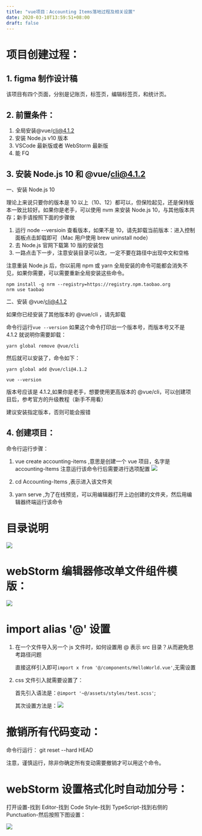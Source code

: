```yaml
---
title: "vue项目：Accounting Items落地过程及相关设置"
date: 2020-03-10T13:59:51+08:00
draft: false
---
```


# 项目创建过程：

## 1. figma 制作设计稿

该项目有四个页面，分别是记账页，标签页，编辑标签页，和统计页。

## 2. 前置条件：

1. 全局安装@vue/cli@4.1.2
2. 安装 Node.js v10 版本
3. VSCode 最新版或者 WebStorm 最新版
4. 能 FQ

## 3. 安装 Node.js 10 和 @vue/cli@4.1.2

一、安装 Node.js 10

理论上来说只要你的版本是 10 以上（10、12）都可以，但保险起见，还是保持版本一致比较好。如果你是老手，可以使用 nvm 来安装 Node.js 10，与其他版本共存；新手请按照下面的步骤做

1. 运行 node --versioin 查看版本，如果不是 10，请先卸载当前版本：进入控制面板点击卸载即可（Mac 用户使用 brew uninstall node）
2. 去 Node.js 官网下载第 10 版的安装包
3. 一路点击下一步，注意安装目录可以改，一定不要在路径中出现中文和空格

注意重装 Node.js 后，你以前用 npm 或 yarn 全局安装的命令可能都会消失不见，如果你需要，可以需要重新全局安装这些命令。

```
npm install -g nrm --registry=https://registry.npm.taobao.org
nrm use taobao
```

二、安装 @vue/cli@4.1.2

如果你已经安装了其他版本的 @vue/cli ，请先卸载

命令行运行`vue --version` 如果这个命令打印出一个版本号，而版本号又不是 4.1.2 就说明你需要卸载：

```
yarn global remove @vue/cli
```

然后就可以安装了，命令如下：

```
yarn global add @vue/cli@4.1.2
```

```
vue --version
```

版本号应该是 4.1.2,如果你是老手，想要使用更高版本的 @vue/cli，可以创建项目后，参考官方的升级教程（新手不用看）

建议安装指定版本，否则可能会报错

## 4. 创建项目：

命令行运行步骤：

1. vue create accounting-items ,意思是创建一个 vue 项目，名字是 accounting-Items 注意运行该命令行后需要进行选项配置
   ![](/images/vue-create.png)

2. cd Accounting-Items ,表示进入该文件夹
3. yarn serve ,为了在线预览，可以用编辑器打开上边创建的文件夹，然后用编辑器终端运行该命令

# 目录说明

![](/images/vue-muLuShuoMing.png)

# webStorm 编辑器修改单文件组件模版：

![](/images/modify-template.png)

# import alias '@' 设置

1. 在一个文件导入另一个 js 文件时，如何设置用 @ 表示 src 目录？从而避免思考路径问题

   直接这样引入即可`import x from '@/components/HelloWorld.vue'`,无需设置

2. css 文件引入就需要设置了：

   首先引入语法是：`@import '~@/assets/styles/test.scss'`;

   其次设置方法是：![](/images/alias.png)

# 撤销所有代码变动：

命令行运行： git reset --hard HEAD

注意，谨慎运行，除非你确定所有变动需要撤销才可以用这个命令。

# webStorm 设置格式化时自动加分号：

打开设置-找到 Editor-找到 Code Style-找到 TypeScript-找到右侧的 Punctuation-然后按照下图设置：

![](/images/punctuationSetting.png)
